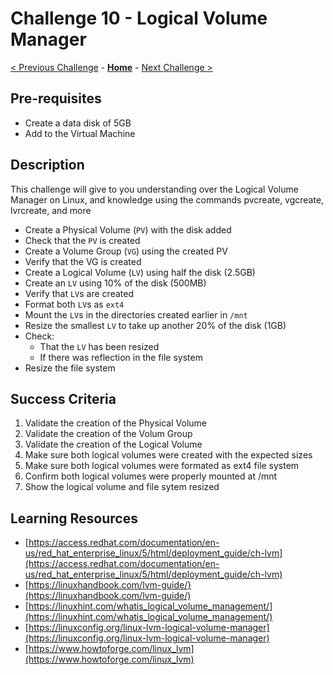 # Challenge 10 - Logical Volume Manager

[< Previous Challenge](./Challenge-09.md) - **[Home](../README.md)** - [Next Challenge >](./Challenge-11.md)

## Pre-requisites 

- Create a data disk of 5GB
- Add to the Virtual Machine

## Description

This challenge will give to you understanding over the Logical Volume Manager on Linux, and knowledge using the commands pvcreate, vgcreate, lvrcreate, and more

- Create a Physical Volume (`PV`) with the disk added
- Check that the ```PV``` is created
- Create a Volume Group (```VG```) using the created PV
- Verify that the VG is created
- Create a Logical Volume (```LV```) using half the disk (2.5GB)
- Create an ```LV``` using 10% of the disk (500MB)
- Verify that ```LV```s are created
- Format both ```LV```s as ```ext4```
- Mount the ```LV```s in the directories created earlier in ```/mnt```
- Resize the smallest ```LV``` to take up another 20% of the disk (1GB)
- Check:
    - That the ```LV``` has been resized
    - If there was reflection in the file system
- Resize the file system

## Success Criteria

1. Validate the creation of the Physical Volume
2. Validate the creation of the Volum Group
3. Validate the creation of the Logical Volume
4. Make sure both logical volumes were created with the expected sizes
5. Make sure both logical volumes were formated as ext4 file system
6. Confirm both logical volumes were properly mounted at /mnt
7. Show the logical volume and file sytem resized


## Learning Resources

- [https://access.redhat.com/documentation/en-us/red_hat_enterprise_linux/5/html/deployment_guide/ch-lvm](https://access.redhat.com/documentation/en-us/red_hat_enterprise_linux/5/html/deployment_guide/ch-lvm)
- [https://linuxhandbook.com/lvm-guide/}(https://linuxhandbook.com/lvm-guide/)
- [https://linuxhint.com/whatis_logical_volume_management/](https://linuxhint.com/whatis_logical_volume_management/)
- [https://linuxconfig.org/linux-lvm-logical-volume-manager](https://linuxconfig.org/linux-lvm-logical-volume-manager)
- [https://www.howtoforge.com/linux_lvm](https://www.howtoforge.com/linux_lvm)
